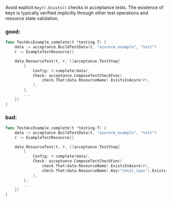 Avoid explicit `Key().Exists()` checks in acceptance tests. The existence of keys is typically verified implicitly through other test operations and resource state validation.

### good:
```go
func TestAccExample_complete(t *testing.T) {
	data := acceptance.BuildTestData(t, "azurerm_example", "test")
	r := ExampleTestResource{}

	data.ResourceTest(t, r, []acceptance.TestStep{
		{
			Config: r.complete(data),
			Check: acceptance.ComposeTestCheckFunc(
				check.That(data.ResourceName).ExistsInAzure(r),
			),
		},
		...
	})
}
```

### bad:
```go
func TestAccExample_complete(t *testing.T) {
	data := acceptance.BuildTestData(t, "azurerm_example", "test")
	r := ExampleTestResource{}

	data.ResourceTest(t, r, []acceptance.TestStep{
		{
			Config: r.complete(data),
			Check: acceptance.ComposeTestCheckFunc(
				check.That(data.ResourceName).ExistsInAzure(r),
				check.That(data.ResourceName).Key("total_iops").Exists(),
			),
		},
		...
	})
}
```
